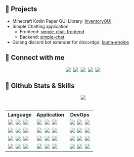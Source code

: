 ## 🚧 Projects
- Minecraft Kotlin Paper GUI Library: [InventoryGUI](https://github.com/devproje/InventoryGUI)
- Simple Chatting application
  - Frontend: [simple-chat-frontend](https://github.com/devproje/simple-chat-frontend)
  - Backend: [simple-chat](https://github.com/devproje/simple-chat)
- Golang discord bot extender for discordgo: [kuma-engine](https://github.com/devproje/kuma-engine-v2)
## 🔗 Connect with me
<div align="center" style="margin: 10px 0">
  <a style="text-decoration: none; margin: 0 2px" href="https://github.com/devproje">
    <img src="https://skillicons.dev/icons?i=github" />
  </a>
  <a style="text-decoration: none; margin: 0 2px" href="https://discord.com/users/415801068174180352">
    <img src="https://skillicons.dev/icons?i=discord">
  </a>
  <a style="text-decoration: none; margin: 0 2px" href="https://instagram.com/_devproje">
    <img src="https://skillicons.dev/icons?i=instagram" />
  </a>
  <a style="text-decoration: none; margin: 0 2px" href="https://twitter.com/_devproje">
    <img src="https://skillicons.dev/icons?i=twitter" />
  </a>
  <a style="text-decoration: none; margin: 0 2px" href="mailto:me@projecttl.net">
    <img src="https://skillicons.dev/icons?i=gmail" />
  </a>
</div>

## 🔧 Github Stats & Skills
<div align="center">
  <picture>
    <img src="https://github-readme-stats.vercel.app/api?username=devproje&show_icons=true&theme=default&count_private=true" />
  </picture>
</div>
<br/>

<table align="center">
  <tr>
    <th>Language</th>
    <th>Application</th>
    <th>DevOps</th>
  </th>
  <tr>
    <td>
      <a style="text-decoration: none; margin: 0 2px" href="https://en.cppreference.com/w/c">
        <img src="https://skillicons.dev/icons?i=c" />
      </a>
      <a style="text-decoration: none; margin: 0 2px" href="https://golang.org/doc">
        <img src="https://skillicons.dev/icons?i=go" />
      </a>
      <a style="text-decoration: none; margin: 0 2px" href="https://kotlinlang.org/docs/home.html">
        <img src="https://skillicons.dev/icons?i=kotlin" />
      </a>
    </td>
    <td>
      <a style="text-decoration: none; margin: 0 2px" href="https://docs.flutter.dev/">
        <img src="https://skillicons.dev/icons?i=flutter" />
      </a>
      <a style="text-decoration: none; margin: 0 2px" href="https://nextjs.org/docs/getting-started">
        <img src="https://skillicons.dev/icons?i=nextjs" />
      </a>
      <a style="text-decoration: none; margin: 0 2px" href="https://ktor.io/docs/welcome.html">
        <img src="https://skillicons.dev/icons?i=ktor" />
      </a>
    </td>
    <td>
      <a style="text-decoration: none; margin: 0 2px" href="https://git-scm.com/">
        <img src="https://skillicons.dev/icons?i=git" />
      </a>
      <a style="text-decoration: none; margin: 0 2px" href="https://www.linux.org/">
        <img src="https://skillicons.dev/icons?i=linux" />
      </a>
      <a style="text-decoration: none; margin: 0 2px" href="https://www.docker.com/">
        <img src="https://skillicons.dev/icons?i=docker" />
      </a>
    </td>
  </tr>
  <tr>
    <td>
      <a style="text-decoration: none; margin: 0 2px" href="https://www.graalvm.org/">
        <img src="https://skillicons.dev/icons?i=java">
      </a>
      <a style="text-decoration: none; margin: 0 2px" href="https://www.rust-lang.org">
        <img src="https://skillicons.dev/icons?i=rust" />
      </a>
      <a style="text-decoration: none; margin: 0 2px" href="https://docs.python.org/3/">
        <img src="https://skillicons.dev/icons?i=py" />
      </a>
    </td>
    <td>
      <a style="text-decoration: none; margin: 0 2px" href="https://fastapi.tiangolo.com/">
        <img src="https://skillicons.dev/icons?i=fastapi" />
      </a>
      <a style="text-decoration: none; margin: 0 2px" href="https://www.jetbrains.com/idea/">
        <img src="https://skillicons.dev/icons?i=idea" />
      </a>
      <a style="text-decoration: none; margin: 0 2px" href="https://code.visualstudio.com/">
        <img src="https://skillicons.dev/icons?i=vscode" />
      </a>
    </td>
    <td>
      <a style="text-decoration: none; margin: 0 2px" href="https://sqlite.org/index.html">
        <img src="https://skillicons.dev/icons?i=sqlite" />
      </a>
      <a style="text-decoration: none; margin: 0 2px" href="https://www.mysql.com">
        <img src="https://skillicons.dev/icons?i=mysql" />
      </a>
      <a style="text-decoration: none; margin: 0 2px" href="https://cassandra.apache.org/_/index.html">
        <img src="https://skillicons.dev/icons?i=cassandra" />
      </a>
    </td>
  </tr>
  <tr>
    <td>
      <a style="text-decoration: none; margin: 0 2px" href="https://nodejs.org/en/docs">
        <img src="https://skillicons.dev/icons?i=nodejs" />
      </a>
      <a style="text-decoration: none; margin: 0 2px" href="https://developer.mozilla.org/docs/Web/JavaScript">
        <img src="https://skillicons.dev/icons?i=js">
      </a>
      <a style="text-decoration: none; margin: 0 2px" href="https://www.typescriptlang.org/docs/">
        <img src="https://skillicons.dev/icons?i=ts" />
      </a>
    </td>
    <td>
      <a style="text-decoration: none; margin: 0 2px" href="https://rocket.rs/">
        <img src="https://skillicons.dev/icons?i=rocket" />
      </a>
      <a style="text-decoration: none; margin: 0 2px" href="https://www.nginx.com/">
        <img src="https://skillicons.dev/icons?i=nginx" />
      </a>
      <a style="text-decoration: none; margin: 0 2px" href="https://www.electronjs.org/docs/latest/">
        <img src="https://skillicons.dev/icons?i=electron" />
      </a>
    </td>
    <td>
      <a style="text-decoration: none; margin: 0 2px" href="https://www.gnu.org/savannah-checkouts/gnu/bash/manual/bash.html">
        <img src="https://skillicons.dev/icons?i=bash" />
      </a>
      <a style="text-decoration: none; margin: 0 2px" href="https://docs.gradle.org/current/userguide/userguide.html">
        <img src="https://skillicons.dev/icons?i=gradle" />
      </a>
      <a style="text-decoration: none; margin: 0 2px" href="https://pnpm.io/motivation">
        <img src="https://skillicons.dev/icons?i=pnpm" />
      </a>
    </td>
  </tr>
  <tr>
    <td>
      <a style="text-decoration: none; margin: 0 2px" href="https://developer.mozilla.org/docs/Web/HTML">
        <img src="https://skillicons.dev/icons?i=html" />
      </a>
      <a style="text-decoration: none; margin: 0 2px" href="https://developer.mozilla.org/docs/Web/CSS">
        <img src="https://skillicons.dev/icons?i=css" />
      </a>
      <a style="text-decoration: none; margin: 0 2px" href="https://sass-lang.com/documentation/">
        <img src="https://skillicons.dev/icons?i=scss" />
      </a>
    </td>
    <td>
      <a style="text-decoration: none; margin: 0 2px" href="https://svelte.dev/">
        <img src="https://skillicons.dev/icons?i=svelte" />
      </a>
      <a style="text-decoration: none; margin: 0 2px" href="https://obsidian.md/">
        <img src="https://skillicons.dev/icons?i=obsidian" />
      </a>
      <a style="text-decoration: none; margin: 0 2px" href="https://expressjs.com/">
        <img src="https://skillicons.dev/icons?i=express" />
      </a>
    </td>
    <td>
      <a style="text-decoration: none; margin: 0 2px" href="https://www.redhat.com/technologies/linux-platforms/enterprise-linux">
        <img src="https://skillicons.dev/icons?i=redhat" />
      </a>
      <a style="text-decoration: none; margin: 0 2px" href="https://www.kali.org/">
        <img src="https://skillicons.dev/icons?i=kali" />
      </a>
      <a style="text-decoration: none; margin: 0 2px" href="https://www.postman.com/">
        <img src="https://skillicons.dev/icons?i=postman" />
      </a>
    </td>
  </tr>
</table>
